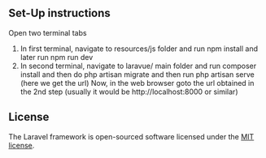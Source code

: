 ## Set-Up instructions

Open two terminal tabs
1) In first terminal, navigate to resources/js folder and run npm install and later run npm run dev
2) In second terminal, navigate to laravue/ main folder and run composer install and then do php artisan migrate
   and then run php artisan serve (here we get the url)
   Now, in the web browser goto the url obtained in the 2nd step (usually it would be http://localhost:8000 or similar) 

## License

The Laravel framework is open-sourced software licensed under the [MIT license](https://opensource.org/licenses/MIT).
